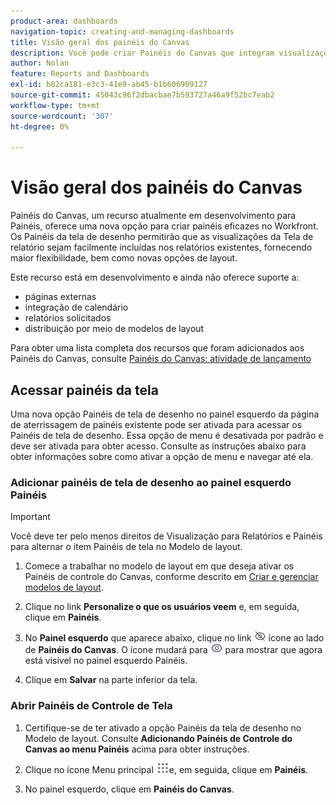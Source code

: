 ```yaml
---
product-area: dashboards
navigation-topic: creating-and-managing-dashboards
title: Visão geral dos painéis do Canvas
description: Você pode criar Painéis do Canvas que integram visualizações do Reporting Canvas a relatórios tradicionais e apresentam novas opções de layout.
author: Nolan
feature: Reports and Dashboards
exl-id: b02ca181-e3c3-41e9-ab45-b1b606909127
source-git-commit: 45043c96f2dbacbae7b593727a46a9f52bc7eab2
workflow-type: tm+mt
source-wordcount: '307'
ht-degree: 0%

---
```


# Visão geral dos painéis do Canvas

Painéis do Canvas, um recurso atualmente em desenvolvimento para Painéis, oferece uma nova opção para criar painéis eficazes no Workfront. Os Painéis da tela de desenho permitirão que as visualizações da Tela de relatório sejam facilmente incluídas nos relatórios existentes, fornecendo maior flexibilidade, bem como novas opções de layout.

Este recurso está em desenvolvimento e ainda não oferece suporte a:
* páginas externas
* integração de calendário
* relatórios solicitados
* distribuição por meio de modelos de layout

Para obter uma lista completa dos recursos que foram adicionados aos Painéis do Canvas, consulte [Painéis do Canvas: atividade de lançamento](/help/quicksilver/product-announcements/betas/canvas-dashboards-beta/canvas-dashboards-release-activity.md)

## Acessar painéis da tela

Uma nova opção Painéis de tela de desenho no painel esquerdo da página de aterrissagem de painéis existente pode ser ativada para acessar os Painéis de tela de desenho. Essa opção de menu é desativada por padrão e deve ser ativada para obter acesso. Consulte as instruções abaixo para obter informações sobre como ativar a opção de menu e navegar até ela.

### Adicionar painéis de tela de desenho ao painel esquerdo Painéis

>[!IMPORTANT]
>
>Você deve ter pelo menos direitos de Visualização para Relatórios e Painéis para alternar o item Painéis de tela no Modelo de layout.

1. Comece a trabalhar no modelo de layout em que deseja ativar os Painéis de controle do Canvas, conforme descrito em [Criar e gerenciar modelos de layout](../../../administration-and-setup/customize-workfront/use-layout-templates/create-and-manage-layout-templates.md).

1. Clique no link **Personalize o que os usuários veem** e, em seguida, clique em **Painéis**.

1. No **Painel esquerdo** que aparece abaixo, clique no link ![](assets/delete-secondary-nav-item.png) ícone ao lado de **Painéis do Canvas**. O ícone mudará para ![](assets/add-secondary-nav-item.png) para mostrar que agora está visível no painel esquerdo Painéis.

1. Clique em **Salvar** na parte inferior da tela.

### Abrir Painéis de Controle de Tela

1. Certifique-se de ter ativado a opção Painéis da tela de desenho no Modelo de layout. Consulte **Adicionando Painéis de Controle do Canvas ao menu Painéis** acima para obter instruções.

1. Clique no ícone Menu principal ![](assets/main-menu-icon.png)e, em seguida, clique em **Painéis**.

1. No painel esquerdo, clique em **Painéis do Canvas**.
